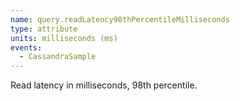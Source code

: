 ```yaml
---
name: query.readLatency98thPercentileMilliseconds
type: attribute
units: milliseconds (ms)
events:
  - CassandraSample
---
```


Read latency in milliseconds, 98th percentile.